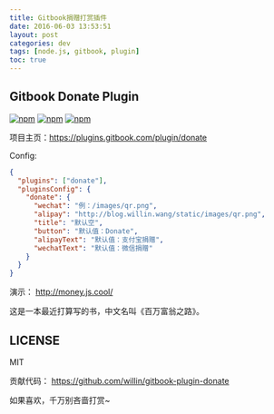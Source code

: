 ```yaml
---
title: Gitbook捐赠打赏插件
date: 2016-06-03 13:53:51
layout: post
categories: dev
tags: [node.js, gitbook, plugin]
toc: true
---
```


## Gitbook Donate Plugin

[![npm](https://img.shields.io/npm/v/gitbook-plugin-donate.svg?style=plastic)](https://npmjs.org/package/gitbook-plugin-donate) [![npm](https://img.shields.io/npm/dm/gitbook-plugin-donate.svg?style=plastic)](https://npmjs.org/package/gitbook-plugin-donate) [![npm](https://img.shields.io/npm/dt/gitbook-plugin-donate.svg?style=plastic)](https://npmjs.org/package/gitbook-plugin-donate)

项目主页：<https://plugins.gitbook.com/plugin/donate>

Config:

```json
{
  "plugins": ["donate"],
  "pluginsConfig": {
    "donate": {
      "wechat": "例：/images/qr.png",
      "alipay": "http://blog.willin.wang/static/images/qr.png",
      "title": "默认空",
      "button": "默认值：Donate",
      "alipayText": "默认值：支付宝捐赠",
      "wechatText": "默认值：微信捐赠"
    }
  }
}
```

<!-- more -->

演示： <http://money.js.cool/>

这是一本最近打算写的书，中文名叫《百万富翁之路》。

## LICENSE

MIT

贡献代码： <https://github.com/willin/gitbook-plugin-donate>

如果喜欢，千万别吝啬打赏~
